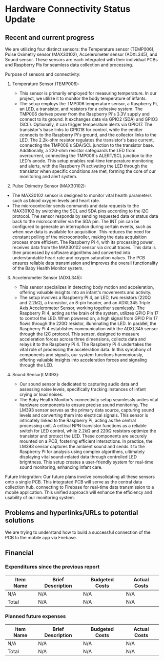 # Hardware Connectivity Status Update
## Recent and current progress
We are utilizing four distinct sensors: the Temperature sensor (TEMP006), Pulse Oximetry sensor (MAX30102), Accelerometer sensor (ADXL345), and Sound sensor. These sensors are each integrated with their individual PCBs and Raspberry Pis for seamless data collection and processing.

Purpose of sensors and connectivity:
1. Temperature Sensor (TEMP006):
   - This sensor is primarily employed for measuring temperature. In our project, we utilize it to monitor the body temperature of infants.
   - The setup employs the TMP006 temperature sensor, a Raspberry Pi, an LED, a transistor, and resistors for a cohesive system. The TMP006 derives power from the 
     Raspberry Pi's 3.3V supply and connect to its ground. It exchanges data via GPIO2 (SDA) and GPIO3 (SCL). Optionally, it can trigger temperature alerts via 
     GPIO17. The transistor's base links to GPIO18 for control, while the emitter connects to the Raspberry Pi's ground, and the collector links to the LED. The 
     2.2k-ohm resistor regulates the transistor's base current, connecting the TMP006's SDA/SCL junction to the transistor base. Additionally, a 220-ohm resistor 
     safeguards the LED from overcurrent, connecting the TMP006's ALERT/SCL junction to the LED's anode. This setup enables real-time temperature monitoring and 
     alerts, with the Raspberry Pi activating the LED through the transistor when specific conditions are met, forming the core of our monitoring and alert system.
   
2.  Pulse Oximetry Sensor (MAX30102):
   - The MAX30102 sensor is designed to monitor vital health parameters such as blood oxygen levels and heart rate.
   - The microcontroller sends commands and data requests to the MAX30102 by switching the SCL and SDA pins according to the I2C protocol.  The sensor responds by 
     sending requested data or status data back to the microcontroller via the SDA pin. The INT pin can be configured to generate an interruption during certain 
     events, such as when new data is available for acquisition. This reduces the need for constant polling of the microcontroller, making the data acquisition 
     process more efficient. The Raspberry Pi 4, with its processing power, receives data from the MAX30102 sensor via circuit traces. This data is then processed 
     by software algorithms and converted into understandable heart rate and oxygen saturation values. The PCB ensures reliable data transmission and improves the 
     overall functionality of the Baby Health Monitor system.

3. Accelerometer Sensor (ADXL345):
   - This sensor specializes in detecting body motion and acceleration, offering valuable insights into an infant's movements and activity.
   - The setup involves a Raspberry Pi 4, an LED, two resistors (220Ω and 2.2kΩ), a transistor, an 8-pin header, and an ADXL345 Triple Axis Accelerometer Sensor, 
     working together seamlessly. The Raspberry Pi 4, acting as the brain of the system, utilizes GPIO Pin 17 to control the LED. When powered on, a high signal 
     from GPIO Pin 17 flows through the 220Ω resistor, illuminating the LED. In parallel, the Raspberry Pi 4 establishes communication with the ADXL345 sensor 
     through the I2C protocol. This sensor, designed to measure acceleration forces across three dimensions, collects data and relays it to the Raspberry Pi 4. The 
     Raspberry Pi  4 undertakes the vital role of processing the acceleration data. In this symphony of components and signals, our system functions harmoniously, 
     offering valuable insights into acceleration forces and signaling through the LED.
   
4. Sound Sensor(LM393):
   - Our sound sensor is dedicated to capturing audio data and assessing noise levels, specifically tracking instances of infant crying or loud noises.
   - The Baby Health Monitor's connectivity setup seamlessly unites vital hardware components to ensure precise sound monitoring. The LM393 sensor serves as the 
     primary data source, capturing sound levels and converting them into electrical signals. This sensor is intricately linked to the Raspberry Pi, acting as the 
     central processing unit. A critical NPN transistor functions as a reliable switch for LED control, while 2.2kΩ and 220Ω resistors optimize the transistor and 
     protect the LED. These components are securely mounted on a PCB, fostering efficient interactions. In practice, the LM393 sensor captures the ambient sound and 
     sends it to the Raspberry Pi for analysis using complex algorithms, ultimately displaying vital sound-related data through controlled LED brightness. This 
     setup creates a user-friendly system for real-time sound monitoring, enhancing infant care.

     
Future Integration:
Our future plans involve consolidating all these sensors onto a single PCB. This integrated PCB will serve as the central data collection hub, connecting to Firebase for real-time data transmission to a mobile application. This unified approach will enhance the efficiency and usability of our monitoring system.

## Problems and hyperlinks/URLs to potential solutions
We are trying to understand  how to build a successful connection of the PCB to the mobile app via Firebase.   

## Financial
### Expenditures since the previous report
| Item Name |Brief Description | Budgeted Costs |Actual Costs|
| -------- | -------- | -------- | ---------- |
|N/A | N/A| N/A | N/A |
|Total | N/A | N/A | N/A |

### Planned future expenses
| Item Name |Brief Description | Budgeted Costs |Actual Costs|
| -------- | -------- | -------- | ---------- |
|N/A | N/A | N/A |N/A |
|Total | N/A | N/A | N/A |
